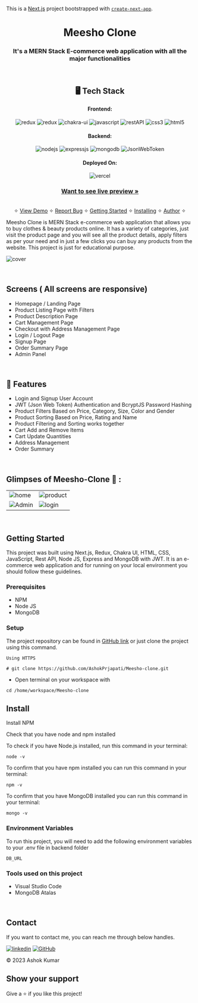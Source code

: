 This is a [Next.js](https://nextjs.org/) project bootstrapped with [`create-next-app`](https://github.com/vercel/next.js/tree/canary/packages/create-next-app).

<h1 align="center">Meesho Clone</h1>

<h3 align="center">It's a MERN Stack E-commerce web application with all the major functionalities</h3>

<br />

<h2 align="center">🖥️ Tech Stack</h2>


<h4 align="center">Frontend:</h4>

<p align="center">
  <img src="https://img.shields.io/badge/Next-black?style=for-the-badge&logo=next.js&logoColor=white" alt="redux" />
  <img src="https://img.shields.io/badge/Redux-593D88?style=for-the-badge&logo=redux&logoColor=white" alt="redux" />
  <img src="https://img.shields.io/badge/Chakra%20UI-3bc7bd?style=for-the-badge&logo=chakraui&logoColor=white" alt="chakra-ui" />
  <img src="https://img.shields.io/badge/JavaScript-323330?style=for-the-badge&logo=javascript&logoColor=F7DF1E" alt="javascript" />
  <img src="https://img.shields.io/badge/Rest_API-02303A?style=for-the-badge&logo=react-router&logoColor=white" alt="restAPI" />
  <img src="https://img.shields.io/badge/CSS3-1572B6?style=for-the-badge&logo=css3&logoColor=white" alt="css3" />
  <img src="https://img.shields.io/badge/HTML5-E34F26?style=for-the-badge&logo=html5&logoColor=white" alt="html5" />
</p>


<h4 align="center">Backend:</h4>

<p align="center">
  <img src="https://img.shields.io/badge/Node.js-339933?style=for-the-badge&logo=nodedotjs&logoColor=white" alt="nodejs" />
  <img src="https://img.shields.io/badge/Express.js-000000?style=for-the-badge&logo=express&logoColor=white" alt="expressjs" />
  <img src="https://img.shields.io/badge/MongoDB-4EA94B?style=for-the-badge&logo=mongodb&logoColor=white" alt="mongodb" />
  <img src="https://img.shields.io/badge/JWT-000000?style=for-the-badge&logo=JSON%20web%20tokens&logoColor=white" alt="JsonWebToken" />
</p>


<h4 align="center">Deployed On:</h4>

<p align="center">
  <img src="https://img.shields.io/badge/vercel-%23000000.svg?style=for-the-badge&logo=vercel&logoColor=white" alt="vercel" />
</p>



<h3 align="center"><a href="https://meesho-clone-mauve.vercel.app/"><strong>Want to see live preview »</strong></a></h3>

<p align="center">
  <br />&#10023;
  <a href="#Demo">View Demo</a> &#10023;
  <a href="https://github.com/AshokPrjapati/Meesho-clone/issues">Report Bug</a> &#10023;
  <a href="#Getting-Started">Getting Started</a> &#10023; 
  <a href="#Install">Installing</a> &#10023;
  <a href="#Contact">Author</a> &#10023;
</p>


Meesho Clone is MERN Stack e-commerce web application that allows you to buy clothes & beauty products online. It has a variety of categories, just visit the product page and you will see all the product details, apply filters as per your need and in just a few clicks you can buy any products from the website. This project is just for educational purpose.



![cover](https://user-images.githubusercontent.com/95179001/221365078-959b5acb-dbd9-4f04-9c2a-f2fbfdc0309d.png)

<br />

## Screens ( All screens are responsive)
- Homepage / Landing Page
- Product Listing Page with Filters
- Product Description Page
- Cart Management Page
- Checkout with Address Management Page
- Login / Logout Page
- Signup Page
- Order Summary Page
- Admin Panel


<br />


## 🚀 Features
- Login and Signup User Account
- JWT (Json Web Token) Authentication and BcryptJS Password Hashing 
- Product Filters Based on Price, Category, Size, Color and Gender
- Product Sorting Based on Price, Rating and Name
- Product Filtering and Sorting works together 
- Cart Add and Remove Items 
- Cart Update Quantities 
- Address Management
- Order Summary

<br />

## Glimpses of Meesho-Clone 🙈 :


<table>
  <tr>
    <td><img src="https://user-images.githubusercontent.com/95179001/221365078-959b5acb-dbd9-4f04-9c2a-f2fbfdc0309d.png" alt="home" /></td>
    <td><img src="https://user-images.githubusercontent.com/95179001/221365226-122122cb-ad56-4321-8100-160ec2beaf9a.png" alt="product" /></td>
  </tr>
  <tr>
    <td><img src="https://user-images.githubusercontent.com/95179001/221765408-1d73a5dd-1a0c-4b9b-919f-020953e12b4f.png" alt="Admin" /></td>
    <td><img src="https://user-images.githubusercontent.com/95179001/221765611-f591d0ee-9e45-4ee6-bdbd-e6ed50848677.png" alt="login" /></td>
  </tr>
</table>

<br />


## Getting Started

This project was built using Next.js, Redux, Chakra UI, HTML, CSS, JavaScript, Rest API, Node JS, Express and MongoDB with JWT. It is an e-commerce web application and for running on your local environment you should follow these guidelines.


### Prerequisites

- NPM
- Node JS
- MongoDB

### Setup


The project repository can be found in [GitHub link](https://github.com/AshokPrjapati/Meesho-clone) or just clone the project using this command.


```
Using HTTPS

# git clone https://github.com/AshokPrjapati/Meesho-clone.git
```

+ Open terminal on your workspace with

```
cd /home/workspace/Meesho-clone
```


## Install

Install NPM

Check that you have node and npm installed

To check if you have Node.js installed, run this command in your terminal:


```
node -v
```

To confirm that you have npm installed you can run this command in your terminal:


```
npm -v
```

To confirm that you have MongoDB installed you can run this command in your terminal:


```
mongo -v
```

### Environment Variables

To run this project, you will need to add the following environment variables to your .env file in backend folder

`DB_URL`




### Tools used on this project

- Visual Studio Code
- MongoDB Atalas

<br />



## Contact

If you want to contact me, you can reach me through below handles.

[![linkedin](https://img.shields.io/badge/Ashok_Kumar-0077B5?style=for-the-badge&logo=linkedin&logoColor=white)](https://www.linkedin.com/in/ashok-kumar-1778b213b)
[![GitHub](https://img.shields.io/badge/Ashok_Kumar-20232A?style=for-the-badge&logo=Github&logoColor=white)](https://github.com/AshokPrjapati/)

© 2023 Ashok Kumar



## Show your support

Give a ⭐️ if you like this project!

